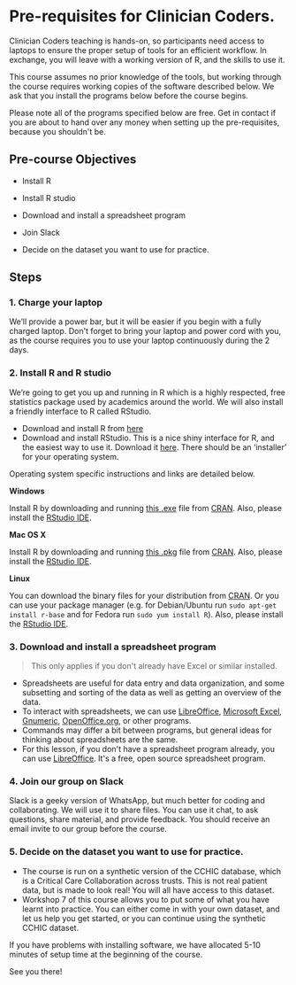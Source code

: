 # Pre-requisites for Clinician Coders.

Clinician Coders teaching is hands-on, so participants need access to laptops to ensure the proper setup of tools for an efficient workflow. In exchange, you will leave with a working version of R, and the skills to use it.

This course assumes no prior knowledge of the tools, but working through the course requires working copies of the software described below. We ask that you install the programs below before the course begins. 

Please note all of the programs specified below are free. Get in contact if you are about to hand over any money when setting up the pre-requisites, because you shouldn't be.

## Pre-course Objectives

- Install R

- Install R studio

- Download and install a spreadsheet program

- Join Slack

- Decide on the dataset you want to use for practice.

## Steps

### 1. Charge your laptop

We’ll provide a power bar, but it will be easier if you begin with a fully charged laptop. Don't forget to bring your laptop and power cord with you, as the course requires you to use your laptop continuously during the 2 days. 

### 2. Install R and R studio

We’re going to get you up and running in R which is a highly respected, free statistics package used by academics around the world. We will also install a friendly interface to R called RStudio.

- Download and install R from [here](https://cran.rstudio.com/)
- Download and install RStudio. This is a nice shiny interface for R, and the easiest way to use it. Download it [here](https://www.rstudio.com/products/rstudio/download/). There should be an ‘installer’ for your operating system.

Operating system specific instructions and links are detailed below.

**Windows**

Install R by downloading and running [this .exe](http://cran.r-project.org/bin/windows/base/release.htm) file from [CRAN](http://cran.r-project.org/index.html). Also, please install the [RStudio IDE](http://www.rstudio.com/ide/download/desktop).

**Mac OS X**

Install R by downloading and running [this .pkg](http://cran.r-project.org/bin/macosx/R-latest.pkg) file from [CRAN](http://cran.r-project.org/index.html). Also, please install the [RStudio IDE](http://www.rstudio.com/ide/download/desktop).

**Linux**

You can download the binary files for your distribution from [CRAN](http://cran.r-project.org/index.html). Or you can use your package manager (e.g. for Debian/Ubuntu run `sudo apt-get install r-base` and for Fedora run `sudo yum install R`). Also, please install the [RStudio IDE](http://www.rstudio.com/ide/download/desktop).

### 3. Download and install a spreadsheet program

> This only applies if you don't already have Excel or similar installed.

- Spreadsheets are useful for data entry and data organization, and some subsetting and sorting of the data as well as getting an overview of the data. 
- To interact with spreadsheets, we can use [LibreOffice](https://www.libreoffice.org/), [Microsoft Excel](https://products.office.com/en-us/excel), [Gnumeric](http://www.gnumeric.org/), [OpenOffice.org](https://www.openoffice.org/), or other programs. 
- Commands may differ a bit between programs, but general ideas for thinking about spreadsheets are the same.
- For this lesson, if you don't have a spreadsheet program already, you can use [LibreOffice](https://www.libreoffice.org/). It's a free, open source spreadsheet program.

### 4. Join our group on Slack
Slack is a geeky version of WhatsApp, but much better for coding and collaborating. We will use it to share files. You can use it chat, to ask questions, share material, and provide feedback. You should receive an email invite to our group before the course.

### 5. Decide on the dataset you want to use for practice.
- The course is run on a synthetic version of the CCHIC database, which is a Critical Care Collaboration across trusts. This is not real patient data, but is made to look real! You will all have access to this dataset. 
- Workshop 7 of this course allows you to put some of what you have learnt into practice. You can either come in with your own dataset, and let us help you get started, or you can continue using the synthetic CCHIC dataset.

If you have problems with installing software, we have allocated 5-10 minutes of setup time at the beginning of the course. 

See you there!

  
